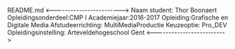 README.md
<------------------------>
Naam student: Thor Boonaert
Opleidingsonderdeel:CMP I 
Academiejaar:2016-2017
Opleiding:Grafische en Digitale Media 
Afstudeerrichting: MultiMediaProductie 
Keuzeoptie: Pro_DEV
Opleidingsinstelling: Arteveldehogeschool Gent
<------------------------->